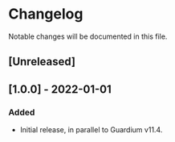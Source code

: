 # Changelog
Notable changes will be documented in this file.

## [Unreleased]

## [1.0.0] - 2022-01-01

### Added
- Initial release, in parallel to Guardium v11.4.


